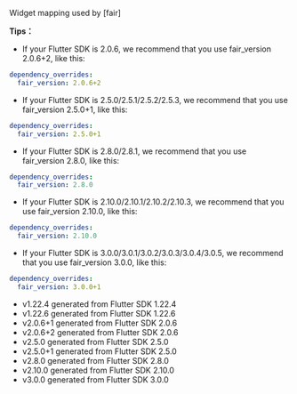 Widget mapping used by [fair]

**Tips：**

- If your Flutter SDK is 2.0.6, we recommend that you use fair_version 2.0.6+2, like this:

```yaml
dependency_overrides:
  fair_version: 2.0.6+2
```

- If your Flutter SDK is 2.5.0/2.5.1/2.5.2/2.5.3, we recommend that you use fair_version 2.5.0+1, like this:

```yaml
dependency_overrides:
  fair_version: 2.5.0+1
```

- If your Flutter SDK is 2.8.0/2.8.1, we recommend that you use fair_version 2.8.0, like this:

```yaml
dependency_overrides:
  fair_version: 2.8.0
```

- If your Flutter SDK is 2.10.0/2.10.1/2.10.2/2.10.3, we recommend that you use fair_version 2.10.0, like this:

```yaml
dependency_overrides:
  fair_version: 2.10.0
```

- If your Flutter SDK is 3.0.0/3.0.1/3.0.2/3.0.3/3.0.4/3.0.5, we recommend that you use fair_version 3.0.0, like this:

```yaml
dependency_overrides:
  fair_version: 3.0.0+1
```

- v1.22.4 generated from Flutter SDK 1.22.4
- v1.22.6 generated from Flutter SDK 1.22.6
- v2.0.6+1 generated from Flutter SDK 2.0.6
- v2.0.6+2 generated from Flutter SDK 2.0.6
- v2.5.0 generated from Flutter SDK 2.5.0
- v2.5.0+1 generated from Flutter SDK 2.5.0
- v2.8.0 generated from Flutter SDK 2.8.0
- v2.10.0 generated from Flutter SDK 2.10.0
- v3.0.0 generated from Flutter SDK 3.0.0